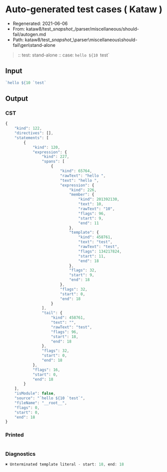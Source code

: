# Auto-generated test cases ( Kataw )
- Regenerated: 2021-06-06
- From: kataw8/test\__snapshot__/parser/miscellaneous/should-fail/autogen.md
- Path: kataw8/test\__snapshot__\parser\miscellaneous\should-fail\gen\stand-alone
> :: test: stand-alone
> :: case: `hello ${10 `test`
## Input

`````js
`hello ${10 `test`
`````
## Output

### CST

```javascript
{
    "kind": 122,
    "directives": [],
    "statements": [
        {
            "kind": 120,
            "expression": {
                "kind": 227,
                "spans": [
                    {
                        "kind": 65764,
                        "rawText": "hello ",
                        "text": "hello ",
                        "expression": {
                            "kind": 226,
                            "member": {
                                "kind": 201392130,
                                "text": 10,
                                "rawText": "10",
                                "flags": 96,
                                "start": 9,
                                "end": 11
                            },
                            "template": {
                                "kind": 458761,
                                "text": "test",
                                "rawText": "test",
                                "flags": 134217824,
                                "start": 11,
                                "end": 18
                            },
                            "flags": 32,
                            "start": 9,
                            "end": 18
                        },
                        "flags": 32,
                        "start": 0,
                        "end": 18
                    }
                ],
                "tail": {
                    "kind": 458761,
                    "text": "",
                    "rawText": "test",
                    "flags": 96,
                    "start": 18,
                    "end": 18
                },
                "flags": 32,
                "start": 0,
                "end": 18
            },
            "flags": 16,
            "start": 0,
            "end": 18
        }
    ],
    "isModule": false,
    "source": "`hello ${10 `test`",
    "fileName": "__root__",
    "flags": 0,
    "start": 0,
    "end": 18
}
```

### Printed

```javascript

```

### Diagnostics

```javascript
✖ Unterminated template literal - start: 18, end: 18

```

